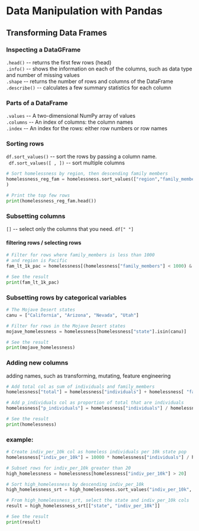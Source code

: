 # Data Manipulation with Pandas

## Transforming Data Frames

### Inspecting a DataGFrame
```.head()``` -- returns the first few rows (head)  
```.info()``` -- shows the information on each of the columns, such as data type and number of missing values     
```.shape```  -- returns the number of rows and columns of the DataFrame     
```.describe()``` -- calculates a few summary statistics for each column     

### Parts of a DataFrame
```.values```  -- A two-dimensional NumPy array of values    
```.columns``` -- An index of columns: the column names      
```.index```   -- An index for the rows: either row numbers or row names     

### Sorting rows 
```df.sort_values()``` -- sort the rows by passing a column name.    
``` df.sort_values([ , ])``` -- sort multiple columns    
```python
# Sort homelessness by region, then descending family members
homelessness_reg_fam = homelessness.sort_values(["region","family_members"], ascending=[True, False]
)

# Print the top few rows   
print(homelessness_reg_fam.head())
```

### Subsetting columns 
```[]``` -- select only the columns that you need. 
```df[" "]``` 

#### filtering rows / selecting rows 
```python
# Filter for rows where family_members is less than 1000 
# and region is Pacific
fam_lt_1k_pac = homelessness[(homelessness["family_members"] < 1000) & (homelessness["region"] == "Pacific")]

# See the result
print(fam_lt_1k_pac)
```

### Subsetting rows by categorical variables 
```python
# The Mojave Desert states
canu = ["California", "Arizona", "Nevada", "Utah"]

# Filter for rows in the Mojave Desert states
mojave_homelessness = homelessness[homelessness["state"].isin(canu)]

# See the result
print(mojave_homelessness)
```

### Adding new columns
adding names, such as transforming, mutating, feature engineering 
```python
# Add total col as sum of individuals and family_members
homelessness["total"] = homelessness["individuals"] + homelessness[ "family_members"]

# Add p_individuals col as proportion of total that are individuals
homelessness["p_individuals"] = homelessness["individuals"] / homelessness["total"]

# See the result
print(homelessness)
```

### example:
```python 
# Create indiv_per_10k col as homeless individuals per 10k state pop
homelessness["indiv_per_10k"] = 10000 * homelessness["individuals"] / homelessness["state_pop"] 

# Subset rows for indiv_per_10k greater than 20
high_homelessness = homelessness[homelessness["indiv_per_10k"] > 20]

# Sort high_homelessness by descending indiv_per_10k
high_homelessness_srt = high_homelessness.sort_values("indiv_per_10k", ascending=False)

# From high_homelessness_srt, select the state and indiv_per_10k cols
result = high_homelessness_srt[["state", "indiv_per_10k"]]

# See the result
print(result)
```

